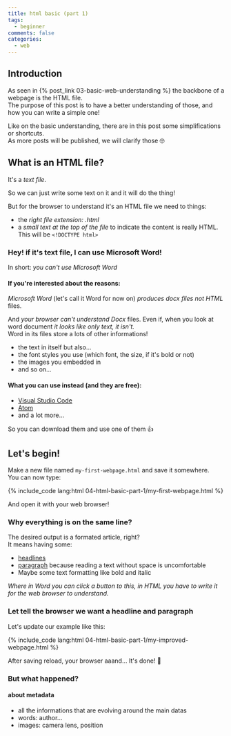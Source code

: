```yaml
---
title: html basic (part 1)
tags:
  - beginner
comments: false
categories:
  - web
---
```


<!-- https://google.github.io/styleguide/htmlcssguide.html#Optional_Tags -->

## Introduction

As seen in {% post_link 03-basic-web-understanding %} the backbone of a webpage is the HTML file.  
The purpose of this post is to have a better understanding of those, and how you can write a simple one!

<!-- more -->

Like on the basic understanding, there are in this post some simplifications or shortcuts.  
As more posts will be published, we will clarify those 🤓


## What is an HTML file?

<!-- illustration: a happy webpage with a question mark -->

It's a *text file*.

So we can just write some text on it and it will do the thing!

But for the browser to understand it's an HTML file we need to things:

- the *right file extension: .html*
- a *small text at the top of the file* to indicate the content is really HTML.<br> This will be `<!DOCTYPE html>`  

### Hey! if it's text file, I can use Microsoft Word!

<!-- illustration: a perplex webbrowser looking at a Microsoft Word file -->

In short: *you can't use Microsoft Word*

#### If you're interested about the reasons:

*Microsoft Word* (let's call it Word for now on) *produces docx files not HTML* files.

And *your browser can't understand Docx* files.
Even if, when you look at word document *it looks like only text, it isn't.*  
Word in its files store a lots of other informations! 

- the text in itself but also…
- the font styles you use (which font, the size, if it's bold or not)
- the images you embedded in
- and so on…

#### What you can use instead (and they are free):

<!-- illustration: Happy VSC & Atom icons -->

- [Visual Studio Code](https://code.visualstudio.com/)
- [Atom](https://atom.io/)
- and a lot more…

So you can download them and use one of them 👍

## Let's begin!

<!-- illustration: a baby HTML file -->

Make a new file named `my-first-webpage.html` and save it somewhere.  
You can now type:

{% include_code lang:html 04-html-basic-part-1/my-first-webpage.html %}

And open it with your web browser!

### Why everything is on the same line?

<!-- illustration: a sad html file with a broken heart -->

The desired output is a formated article, right?  
It means having some:

- [headlines](https://en.wikipedia.org/wiki/Headline) 
- [paragraph](https://en.wikipedia.org/wiki/Paragraph) because reading a text without space is uncomfortable 
- Maybe some text formatting like bold and italic

*Where in Word you can click a button to this, in HTML you have to write it for the web browser to understand.*

### Let tell the browser we want a headline and paragraph

<!-- illustration: ??? -->

Let's update our example like this:

{% include_code lang:html 04-html-basic-part-1/my-improved-webpage.html %}

After saving reload, your browser aaand… It's done! 🥇

### But what happened?


#### about metadata

- all the informations that are evolving around the main datas
- words: author…
- images: camera lens, position
